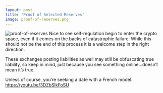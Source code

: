 ```yaml
---
layout: post
title: 'Proof of Selected Reserves'
image: proof-of-reserves.png
---
```


![proof-of-reserves]({{site.url}}/assets/img/proof-of-reserves.png)
Nice to see self-regulation begin to enter the crypto space, even if it comes on the backs of catastrophic failure. While this should not be the end of this process it is a welcome step in the right direction. 

These exchanges posting liabilities as well may still be obfuscating true liability, so keep in mind, just because you see something online…doesn’t mean it’s true. 

Unless of course, you’re seeking a date with a French model. https://youtu.be/3DZbSlkFoSU